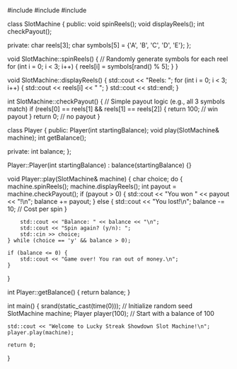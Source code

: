 #include <iostream>
#include <cstdlib>
#include <ctime>

class SlotMachine {
public:
    void spinReels();
    void displayReels();
    int checkPayout();
    
private:
    char reels[3];
    char symbols[5] = {'A', 'B', 'C', 'D', 'E'};
};

void SlotMachine::spinReels() {
    // Randomly generate symbols for each reel
    for (int i = 0; i < 3; i++) {
        reels[i] = symbols[rand() % 5];
    }
}

void SlotMachine::displayReels() {
    std::cout << "Reels: ";
    for (int i = 0; i < 3; i++) {
        std::cout << reels[i] << " ";
    }
    std::cout << std::endl;
}

int SlotMachine::checkPayout() {
    // Simple payout logic (e.g., all 3 symbols match)
    if (reels[0] == reels[1] && reels[1] == reels[2]) {
        return 100; // win payout
    }
    return 0; // no payout
}

class Player {
public:
    Player(int startingBalance);
    void play(SlotMachine& machine);
    int getBalance();

private:
    int balance;
};

Player::Player(int startingBalance) : balance(startingBalance) {}

void Player::play(SlotMachine& machine) {
    char choice;
    do {
        machine.spinReels();
        machine.displayReels();
        int payout = machine.checkPayout();
        if (payout > 0) {
            std::cout << "You won " << payout << "!\n";
            balance += payout;
        } else {
            std::cout << "You lost!\n";
            balance -= 10; // Cost per spin
        }

        std::cout << "Balance: " << balance << "\n";
        std::cout << "Spin again? (y/n): ";
        std::cin >> choice;
    } while (choice == 'y' && balance > 0);

    if (balance <= 0) {
        std::cout << "Game over! You ran out of money.\n";
    }
}

int Player::getBalance() {
    return balance;
}

int main() {
    srand(static_cast<unsigned>(time(0))); // Initialize random seed
    SlotMachine machine;
    Player player(100); // Start with a balance of 100

    std::cout << "Welcome to Lucky Streak Showdown Slot Machine!\n";
    player.play(machine);

    return 0;
}

